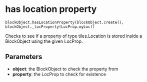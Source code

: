 # has location property

```sig
blockObject.hasLocationProperty(blockObject.create(), blockObject._locProperty(LocProp.myLoc))
```

Checks to see if a property of type tiles.Location is stored inside a BlockObject using the given LocProp.

## Parameters

* **object**: the BlockObject to check the property from
* **property**: the LocProp to check for existence

